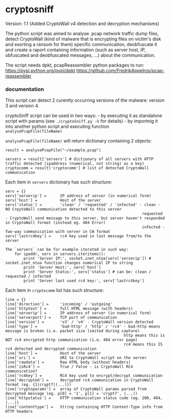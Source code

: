 # cryptosniff

Version: 1.1 (Added CryptoWall v4 detection and decryption mechanisms)

The python script was aimed to analyse .pcap network traffic dump files, detect CryptoWall (kind of malware that is encrypting files on victim's disk and exorting a ransom for them) specific communication, deobfuscate it and create a raport containing information (such as server host, IP, obfuscated and deobfuscated messages, ...) about the communication.

The script needs dpkt, pcapReassembler python packages to run:
https://pypi.python.org/pypi/dpkt
https://github.com/FredrikAppelros/pcap-reassembler

### documentation

This script can detect 2 curently occurring versions of the malware: version 3 and version 4.

cryptoSniff script can be used in two ways:
	- by executing it as standalone script with params (see `./cryptoSniff.py -h` for details)
	- by importnig it into another python script and executing function `analysePcapFile(fileName)`

`analysePcapFile(fileName)` will return dictionary containing 2 objects:

	result = analysePcapFile("~/example.pcap")

	servers = result['servers'] # dictionary of all servers with HTTP traffic detected (ipaddress (numerical, not string) as a key)
	cryptocomm = result['cryptocomm'] # list of detected CryptoWall communication

Each item in `servers` dictionary has such structure:

	serv = {}
	serv['serverip'] = 		IP address of server (in numerical form)
	serv['host'] = 			Host of the server
	serv['status'] = 		'clean' / 'requested' / 'infected' - clean - NO CrpytoWall communication detected to this server
																requested - CryptoWall send message to this server, but server haven't responded in CryptoWall format (instead eg. 404 Error)
																infected - Two-way communication with server in CW format
	serv['lastrc4key'] = 	rc4 key used in last message from/to the server

	The `servers` can be for example iterated in such way:
		for ipaddr, serv in servers.iteritems():
			print 'Server IP:', socket.inet_ntoa(serv['serverip']) # socket.inet_ntoa function changes numerical IP to string
			print 'Server Host:', serv['host']
			print 'Server Status:', serv['status'] # can be: clean / requested / infected
			print 'Server last used rc4 key:', serv['lastrc4key']

Each item in `cryptocomm` list has such structure:
	
	line = {}
	line['direction'] = 	'incoming' / 'outgoing'
	line['httptext'] = 		full HTML message (with headers)
	line['serverip'] = 		IP address of server (in numerical form)
	line['serverport'] = 	TCP port of communication
	line['version'] = 		'v3' / 'v4' - CryptoWall version detected
	line['type'] = 			'bad-http' / 'http' / 'rc4' - bad-http means message is broken (i.e. packet size limited during capture)
														http means this is NOT rc4 encrypted http communication (i.e. 404 error page)
														rc4 means this IS rc4 detected and decrypted communication
	line['host'] = 			Host of the server
	line['uri'] = 			URI to CryptoWall script on the server
	line['rawdata'] = 		Raw HTML body (without headers)
	line['isRc4'] = 		True / False - is CryptoWall RC4 communication?
	line['rc4key'] = 		RC4 key used to encrypt/decrypt communication
	line['decrypted'] = 	decrypted rc4 communication in CryptoWall format (eg. {1|crypt7|(...)})
	line['cryptoparams'] =	array of CryptoWall params parsed from decrypted message (eg. p[0] = '1', p[1] = 'crypt7', (...))
	line['httpstatus'] = 	HTTP communication status code (eg. 200, 404, (...))
	line['contenttype'] = 	String containing HTTP Content-Type info from HTTP headers
	

